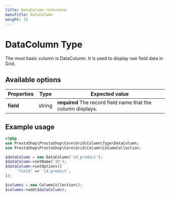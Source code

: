```yaml
---
title: DataColumn reference
menuTitle: DataColumn
weight: 10
---
```


# DataColumn Type

The most basic column is DataColumn. It is used to display raw field data in Grid.

## Available options

| Properties | Type   | Expected value                                               |
| ---------- | ------ | ------------------------------------------------------------ |
| **field**  | string | **required** The record field name that the column displays. |

## Example usage

```php
<?php
use PrestaShop\PrestaShop\Core\Grid\Column\Type\DataColumn;
use PrestaShop\PrestaShop\Core\Grid\Column\ColumnCollection;

$dataColumn = new DataColumn('id_product');
$dataColumn->setName('ID');
$dataColumn->setOptions([
     'field' => 'id_product',
]);

$columns = new ColumnCollection();
$columns->add($dataColumn);
```
